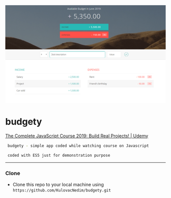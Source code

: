 <img src="pic.png" title="FVCproductions" alt="pic.png">

# budgety 

[The Complete JavaScript Course 2019: Build Real Projects! | Udemy](https://www.udemy.com/the-complete-javascript-course/)


```bash
 budgety - simple app coded while watching course on Javascript
```

```bash
 coded with ES5 just for demonstration purpose
```

---

### Clone

- Clone this repo to your local machine using `https://github.com/KulovacNedim/budgety.git`

